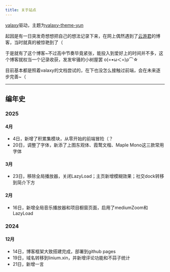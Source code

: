 ```yaml
---
title: 关于站点
---
```


<ValaxyLogo />

[valaxy](https://valaxy.site/)驱动，主题为[valaxy-theme-yun](https://github.com/YunYouJun/valaxy/tree/main/packages/valaxy-theme-yun)

起因是有一日突发奇想想把自己的想法记录下来，在网上偶然遇到了[云游君](https://yunyoujun.cn/)的博客，当时就真的被惊艳到了（

于是就有了这个博客~不过高中节奏毕竟紧张，能投入到爱好上的时间并不多，这个博客就权当一个记录收获，发发牢骚的小树屋罢
ο(=•ω＜=)ρ⌒☆

目前基本都是照着valaxy的文档尝试的，在下也没怎么接触过前端，会在未来逐步完善~（

---

## 编年史

### 2025

#### 4月

- 4日，新增了积累集模块，从零开始的前端冒险（？
- 20日，调整了字体，新添了上图东观体、霞鹜文楷、Maple Mono这三款常用字体

#### 3月

- 23日，移除全局播放器，关闭LazyLoad；主页新增模糊效果；社交dock转移到简介下方

#### 2月

- 16日，新增全局音乐播放器和项目橱窗页面，启用了mediumZoom和LazyLoad

### 2024

#### 12月

- 14日，博客框架大致搭建完成，部署到github pages
- 19日，域名转移到linium.xin，并新增评论功能和不蒜子统计
- 21日，新增一言
